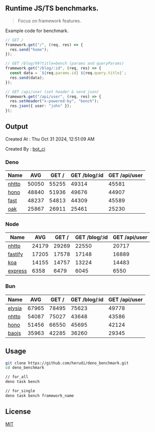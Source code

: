 ## Runtime JS/TS benchmarks.

> Focus on framework features.

Example code for benchmark.
```ts
// GET /
framework.get("/", (req, res) => {
  res.send("home");
});

// GET /blog/99?title=bench (params and queryParams)
framework.get("/blog/:id", (req, res) => {
  const data = `${req.params.id} ${req.query.title}`;
  res.send(data);
});

// GET /api/user (set header & send json)
framework.get("/api/user", (req, res) => {
  res.setHeader("x-powered-by", "bench");
  res.json({ user: "john" });
});
```

## Output
Created At : Thu Oct 31 2024, 12:51:09 AM

Created By : [bot_ci](https://github.com/herudi/deno_benchmarks/commits?author=github-actions%5Bbot%5D)


### Deno
|Name|AVG|GET /|GET /blog/:id|GET /api/user|
|----|----|----|----|----|
|[nhttp](https://github.com/nhttp/nhttp)|50050|55255|49314|45581|
|[hono](https://github.com/honojs/hono)|48840|51936|49676|44907|
|[fast](https://github.com/danteissaias/fast)|48237|54813|44309|45589|
|[oak](https://github.com/oakserver/oak)|25867|26911|25461|25230|
  


### Node
|Name|AVG|GET /|GET /blog/:id|GET /api/user|
|----|----|----|----|----|
|[nhttp](https://github.com/nhttp/nhttp)|24179|29269|22550|20717|
|[fastify](https://github.com/fastify/fastify)|17205|17578|17148|16889|
|[koa](https://github.com/koajs/koa)|14155|14757|13224|14483|
|[express](https://github.com/expressjs/express)|6358|6479|6045|6550|
  


### Bun
|Name|AVG|GET /|GET /blog/:id|GET /api/user|
|----|----|----|----|----|
|[elysia](https://github.com/elysiajs/elysia)|67965|78495|75623|49778|
|[nhttp](https://github.com/nhttp/nhttp)|54087|75027|43648|43586|
|[hono](https://github.com/honojs/hono)|51456|66550|45695|42124|
|[baojs](https://github.com/mattreid1/baojs)|35963|42285|36260|29345|
  



## Usage

```bash
git clone https://github.com/herudi/deno_benchmark.git
cd deno_benchmark

// for_all
deno task bench

// for_single
deno task bench framework_name
```

## License

[MIT](LICENSE)

